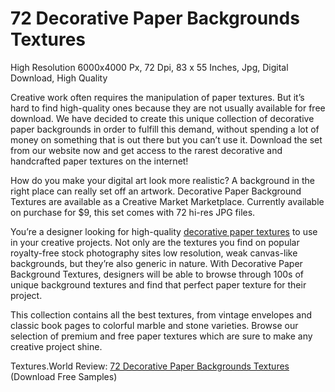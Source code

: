 # 72 Decorative Paper Backgrounds Textures
High Resolution 6000x4000 Px, 72 Dpi, 83 x 55 Inches, Jpg, Digital Download, High Quality

Creative work often requires the manipulation of paper textures. But it’s hard to find high-quality ones because they are not usually available for free download. We have decided to create this unique collection of decorative paper backgrounds in order to fulfill this demand, without spending a lot of money on something that is out there but you can’t use it. Download the set from our website now and get access to the rarest decorative and handcrafted paper textures on the internet!

How do you make your digital art look more realistic? A background in the right place can really set off an artwork. Decorative Paper Background Textures are available as a Creative Market Marketplace. Currently available on purchase for $9, this set comes with 72 hi-res JPG files.

You’re a designer looking for high-quality <a href="https://textures.world/paper/72-decorative-paper-textures">decorative paper textures</a> to use in your creative projects. Not only are the textures you find on popular royalty-free stock photography sites low resolution, weak canvas-like backgrounds, but they’re also generic in nature. With Decorative Paper Background Textures, designers will be able to browse through 100s of unique background textures and find that perfect paper texture for their project.

 This collection contains all the best textures, from vintage envelopes and classic book pages to colorful marble and stone varieties. Browse our selection of premium and free paper textures which are sure to make any creative project shine.

Textures.World Review: <a href="https://textures.world/paper/72-decorative-paper-textures">72 Decorative Paper Backgrounds Textures</a> (Download Free Samples)


